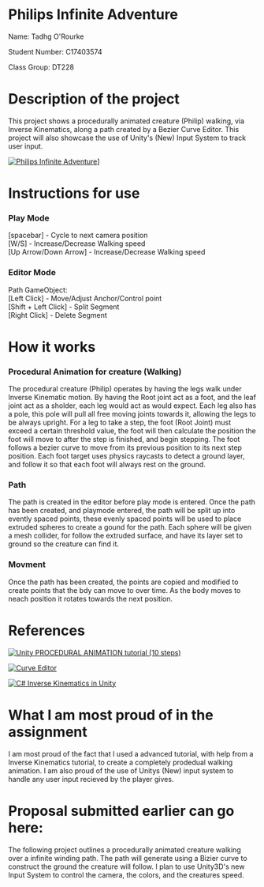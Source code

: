 # Philips Infinite Adventure

Name: Tadhg O'Rourke

Student Number: C17403574

Class Group: DT228

# Description of the project

This project shows a procedurally animated creature (Philip) walking, via Inverse Kinematics, along a path created by a Bezier Curve Editor. This project will also showcase the use of Unity's (New) Input System to track user input. 

[![Philips Infinite Adventure](http://i3.ytimg.com/vi/S32D5DwIEcc/hqdefault.jpg)](https://youtu.be/S32D5DwIEcc)]

# Instructions for use

### Play Mode
  [spacebar] - Cycle to next camera position <br/>
  [W/S] - Increase/Decrease Walking speed <br/>
  [Up Arrow/Down Arrow] - Increase/Decrease Walking speed <br/>
  
### Editor Mode
  Path GameObject:  <br/>
  [Left Click] - Move/Adjust Anchor/Control point <br/>
  [Shift + Left Click] - Split Segment <br/>
  [Right Click] - Delete Segment <br/>

# How it works

### Procedural Animation for creature (Walking)

The procedural creature (Philip) operates by having the legs walk under Inverse Kinematic motion. By having the Root joint act as a foot, and the leaf joint act as a sholder, each leg would act as would expect. Each leg also has a pole, this pole will pull all free moving joints towards it, allowing the legs to be always upright. For a leg to take a step, the foot (Root Joint) must exceed a certain threshold value, the foot will then calculate the position the foot will move to after the step is finished, and begin stepping. The foot follows a bezier curve to move from its previous position to its next step position. Each foot target uses physics raycasts to detect a ground layer, and follow it so that each foot will always rest on the ground. 

### Path

The path is created in the editor before play mode is entered. Once the path has been created, and playmode entered, the path will be split up into evently spaced points, these evenly spaced points will be used to place extruded spheres to create a gound for the path. Each sphere will be given a mesh collider, for follow the extruded surface, and have its layer set to ground so the creature can find it.

### Movment

Once the path has been created, the points are copied and modified to create points that the bdy can move to over time. As the body moves to neach position it rotates towards the next position. 

# References

[![Unity PROCEDURAL ANIMATION tutorial (10 steps)](http://i3.ytimg.com/vi/e6Gjhr1IP6w/hqdefault.jpg)](https://www.youtube.com/watch?v=e6Gjhr1IP6w&ab_channel=Codeer)

[![Curve Editor](http://i3.ytimg.com/vi/RF04Fi9OCPc/hqdefault.jpg)](https://www.youtube.com/playlist?list=PLFt_AvWsXl0d8aDaovNztYf6iTChHzrHP)

[![C# Inverse Kinematics in Unity](http://i3.ytimg.com/vi/qqOAzn05fvk/hqdefault.jpg)](https://www.youtube.com/watch?v=qqOAzn05fvk&t=559s&ab_channel=DitzelGames)

# What I am most proud of in the assignment

I am most proud of the fact that I used a advanced tutorial, with help from a Inverse Kinematics tutorial, to create a completely prodedual walking animation. I am also proud of the use of Unitys (New) input system to handle any user input recieved by the player gives. 

# Proposal submitted earlier can go here:

The following project outlines a procedurally animated creature walking over a infinite winding path. The path will generate using a Bizier curve to construct the ground the creature will follow. I plan to use Unity3D's new Input System to control the camera, the colors, and the creatures speed. 
